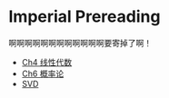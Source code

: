 # Imperial Prereading

啊啊啊啊啊啊啊啊啊啊啊啊要寄掉了啊！

* [Ch4 线性代数](./LinearAlgebra/README.md)
* [Ch6 概率论](./Probability/README.md)
* [SVD](./SVD/README.md)